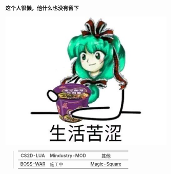 ### 这个人很懒，他什么也没有留下

![alt 生活苦涩](img/生活苦涩.jpg "这个人很懒他什么也没有留下")

>|CS2D-LUA|Mindustry-MOD|其他||
>|--------|-------------|---|---|
>|[BOSS-WAR](https://github.com/LanluZ/CS2D-BOSS-MOD)|    施工中    |[Magic-Square](https://github.com/LanluZ/Magic-Square)||